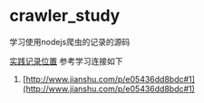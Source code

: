 # crawler_study
学习使用nodejs爬虫的记录的源码


[实践记录位置](http://www.jianshu.com/p/89052cf968ee)
参考学习连接如下
1. [http://www.jianshu.com/p/e05436dd8bdc#1](http://www.jianshu.com/p/e05436dd8bdc#1)
